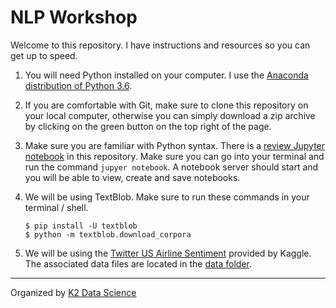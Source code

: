 # NLP Workshop

Welcome to this repository. I have instructions and resources so you can get up to speed.

1. You will need Python installed on your computer. I use the [Anaconda distribution of Python 3.6](https://www.continuum.io/downloads).

2. If you are comfortable with Git, make sure to clone this repository on your local computer, otherwise you can simply download a zip archive by clicking on the green button on the top right of the page.

3. Make sure you are familiar with Python syntax. There is a [review Jupyter notebook](./intro_to_python.ipynb) in this repository. Make sure you can go into your terminal and run the command `jupyer notebook`. A notebook server should start and you will be able to view, create and save notebooks.

4. We will be using TextBlob. Make sure to run these commands in your terminal / shell.

       $ pip install -U textblob
       $ python -m textblob.download_corpora

5. We will be using the [Twitter US Airline Sentiment](https://www.kaggle.com/crowdflower/twitter-airline-sentiment) provided by Kaggle. The associated data files are located in the [data folder](./tweets.csv).

----------

Organized by [K2 Data Science](http://www.k2datascience.com)
